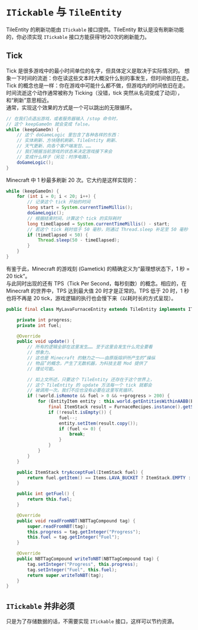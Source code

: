 # `ITickable` 与 `TileEntity`

TileEntity 的刷新功能由 `ITickable` 接口提供。TileEntity 默认是没有刷新功能的，你必须实现 `ITickable` 接口方能获得1秒20次的刷新能力。

## Tick

Tick 是很多游戏中的最小时间单位的名字，但具体定义是取决于实际情况的。
想象一下时间的流逝：你在读这些文本时大概没什么别的事发生，但时间依旧在走。Tick 的概念也是一样：你在游戏中可能什么都不做，但游戏内的时间依旧在走。时间流逝这个动作通常被称为 Ticking（没错，tick 突然从名词变成了动词），和“刷新”意思相近。  
通常，实现这个效果的方式是一个可以跳出的无限循环。

```java
// 在我们点退出游戏，或者服务器输入 /stop 命令时，
// 这个 keepGameOn 就会变成 false。
while (keepGameOn) {
    // 这个 doGameLogic 里包含了各种各样的东西：
    // 实体刷新、方块随机刷新、TileEntity 刷新、
    // 天气更新、向各个客户端发包、……
    // 我们根据当前游戏的状态来决定游戏接下来会
    // 变成什么样子（另见：时序电路）。
    doGameLogic();
}
```

Minecraft 中 1 秒最多刷新 20 次。它大约是这样实现的：

```java
while (keepGameOn) {
    for (int i = 0; i < 20; i++) {
        // 记录这个 tick 开始的时间
        long start = System.currentTimeMillis();
        doGameLogic();
        // 根据结束时间，计算这个 tick 的实际耗时
        long timeElapsed = System.currentTimeMillis() - start;
        // 若这个 tick 耗时低于 50 毫秒，则通过 Thread.sleep 补足至 50 毫秒
        if (timeElapsed < 50) {
            Thread.sleep(50 - timeElapsed);
        }
    }
}
```

有鉴于此，Minecraft 的游戏刻 (Gametick) 的精确定义为“最理想状态下，1 秒 = 20 tick”。  
与此同时出现的还有 TPS（Tick Per Second，每秒刻数）的概念。相应的，在 Minecraft 的世界中，TPS 达到最大值 20 时才是正常的。TPS 低于 20 时，1 秒也将不再是 20 tick，游戏逻辑的执行也会慢下来（以耗时长的方式呈现）。

```java
public final class MyLavaFurnaceEntity extends TileEntity implements ITickable {

    private int progress;
    private int fuel;

    @Override
    public void update() {
        // 所有的逻辑全部在这里发生…… 至于这里会发生什么完全要看
        // 想象力。
        // 这也是 Minecraft 的魅力之一——由原版熔炉所产生的“操纵
        // 物品”的概念，产生了无数机器，为科技主题 Mod 提供了
        // 理论可能。

        // 如上文所述，只要这个 TileEntity 还存在于这个世界上，
        // 这个 TileEntity 的 update 方法每一个 tick 就都会
        // 被调用一次。我们不应也没有必要在这里写死循环。
        if (!world.isRemote && fuel > 0 && ++progress > 200) {
            for (EntityItem entity : this.world.getEntitiesWithinAABB(EntityItem.class, new AxisAlignedBB(this.pos.up()))) {
                final ItemStack result = FurnaceRecipes.instance().getSmeltingResult(entity.getItem());
                if (!result.isEmpty()) {
                    fuel--;
                    entity.setItem(result.copy());
                    if (fuel <= 0) {
                        break;
                    }
                }
            }
        }
    }

    public ItemStack tryAcceptFuel(ItemStack fuel) {
        return fuel.getItem() == Items.LAVA_BUCKET ? ItemStack.EMPTY : fuel;
    }

    public int getFuel() {
        return this.fuel;
    }

    @Override
    public void readFromNBT(NBTTagCompound tag) {
        super.readFromNBT(tag);
        this.progress = tag.getInteger("Progress");
        this.fuel = tag.getInteger("Fuel");
    }

    @Override
    public NBTTagCompound writeToNBT(NBTTagCompound tag) {
        tag.setInteger("Progress", this.progress);
        tag.setInteger("Fuel", this.fuel);
        return super.writeToNBT(tag);
    }
}

```

## `ITickable` 并非必须

只是为了存储数据的话，不需要实现 `ITickable` 接口，这样可以节约资源。

